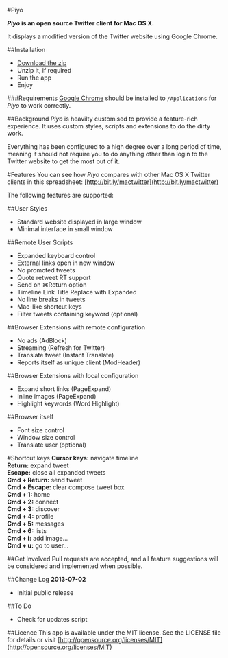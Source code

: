 #Piyo

***Piyo* is an open source Twitter client for Mac OS X.**

It displays a modified version of the Twitter website using Google Chrome.

##Installation
- [Download the zip](https://github.com/gingerbeardman/Piyo/raw/master/Piyo.app.zip)
- Unzip it, if required
- Run the app
- Enjoy

###Requirements
[Google Chrome](http://www.google.com/chrome/) should be installed to `/Applications` for *Piyo* to work correctly.

##Background
*Piyo* is heavilty customised to provide a feature-rich experience. It uses custom styles, scripts and extensions to do the dirty work.

Everything has been configured to a high degree over a long period of time, meaning it should not require you to do anything other than login to the Twitter website to get the most out of it.

#Features
You can see how *Piyo* compares with other Mac OS X Twitter clients in this spreadsheet: [http://bit.ly/mactwitter](http://bit.ly/mactwitter)

The following features are supported:

##User Styles
- Standard website displayed in large window  
- Minimal interface in small window  

##Remote User Scripts
- Expanded keyboard control  
- External links open in new window  
- No promoted tweets  
- Quote retweet RT support  
- Send on ⌘Return option  
- Timeline Link Title Replace with Expanded  
- No line breaks in tweets  
- Mac-like shortcut keys  
- Filter tweets containing keyword (optional)  

##Browser Extensions with remote configuration
- No ads (AdBlock)  
- Streaming (Refresh for Twitter)  
- Translate tweet (Instant Translate)  
- Reports itself as unique client (ModHeader)  

##Browser Extensions with local configuration
- Expand short links (PageExpand)  
- Inline images (PageExpand)  
- Highlight keywords (Word Highlight)  

##Browser itself
- Font size control  
- Window size control  
- Translate user (optional)  

#Shortcut keys
**Cursor keys:** navigate timeline  
**Return:** expand tweet  
**Escape:** close all expanded tweets  
**Cmd + Return:** send tweet  
**Cmd + Escape:** clear compose tweet box  
**Cmd + 1:** home  
**Cmd + 2:** connect  
**Cmd + 3:** discover  
**Cmd + 4:** profile  
**Cmd + 5:** messages  
**Cmd + 6:** lists  
**Cmd + i:** add image...  
**Cmd + u:** go to user...  

##Get Involved
Pull requests are accepted, and all feature suggestions will be considered and implemented when possible.

##Change Log
**2013-07-02**  
- Initial public release

##To Do
- Check for updates script  

##Licence
This app is available under the MIT license. See the LICENSE file for details or visit [http://opensource.org/licenses/MIT](http://opensource.org/licenses/MIT)